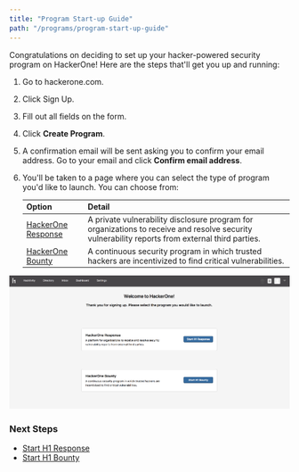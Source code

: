 ```yaml
---
title: "Program Start-up Guide"
path: "/programs/program-start-up-guide"
---
```


Congratulations on deciding to set up your hacker-powered security program on HackerOne! Here are the steps that'll get you up and running:

1. Go to hackerone.com.
2. Click Sign Up.
3. Fill out all fields on the form.
4. Click **Create Program**.
5. A confirmation email will be sent asking you to confirm your email address. Go to your email and click **Confirm email address**.
6. You'll be taken to a page where you can select the type of program you'd like to launch. You can choose from:

   Option | Detail
   ------ | -------
   [HackerOne Response]("/programs/start-h1-response") | A private vulnerability disclosure program for organizations to receive and resolve security vulnerability reports from external third parties.
   [HackerOne Bounty]("/programs/start-h1-bounty") | A continuous security program in which trusted hackers are incentivized to find critical vulnerabilities.

![getting-started-1](./images/getting-started-1.png)

### Next Steps
* [Start H1 Response]("/programs/start-h1-response")
* [Start H1 Bounty]("/programs/start-h1-bounty")

